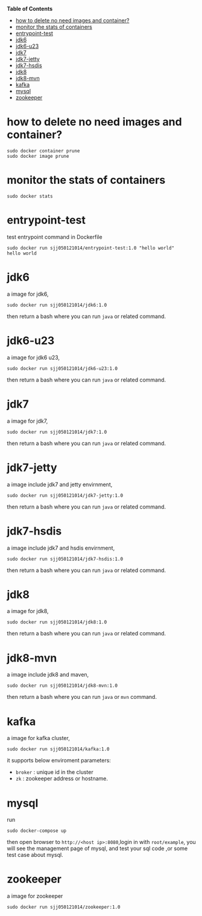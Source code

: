 <!-- START doctoc generated TOC please keep comment here to allow auto update -->
<!-- DON'T EDIT THIS SECTION, INSTEAD RE-RUN doctoc TO UPDATE -->
**Table of Contents** 

- [how to delete no need images and container?](#how-to-delete-no-need-images-and-container)
- [monitor the stats of containers](#monitor-the-stats-of-containers)
- [entrypoint-test](#entrypoint-test)
- [jdk6](#jdk6)
- [jdk6-u23](#jdk6-u23)
- [jdk7](#jdk7)
- [jdk7-jetty](#jdk7-jetty)
- [jdk7-hsdis](#jdk7-hsdis)
- [jdk8](#jdk8)
- [jdk8-mvn](#jdk8-mvn)
- [kafka](#kafka)
- [mysql](#mysql)
- [zookeeper](#zookeeper)

<!-- END doctoc generated TOC please keep comment here to allow auto update -->


# how to delete no need images and container?

	sudo docker container prune
	sudo docker image prune	

# monitor the stats of containers

	sudo docker stats

# entrypoint-test

test entrypoint command in Dockerfile

	sudo docker run sjj050121014/entrypoint-test:1.0 "hello world"
	hello world

# jdk6

a image for jdk6,

	sudo docker run sjj050121014/jdk6:1.0

then return a bash where you can run `java` or related command.

# jdk6-u23

a image for jdk6 u23,

	sudo docker run sjj050121014/jdk6-u23:1.0

then return a bash where you can run `java` or related command.

# jdk7

a image for jdk7,

	sudo docker run sjj050121014/jdk7:1.0

then return a bash where you can run `java` or related command.

# jdk7-jetty

a image include jdk7 and jetty envirnment,

	sudo docker run sjj050121014/jdk7-jetty:1.0

then return a bash where you can run `java` or related command.

# jdk7-hsdis

a image include jdk7 and hsdis envirnment,

	sudo docker run sjj050121014/jdk7-hsdis:1.0

then return a bash where you can run `java` or related command.

# jdk8

a image for jdk8,

	sudo docker run sjj050121014/jdk8:1.0

then return a bash where you can run `java` or related command.

# jdk8-mvn

a image include jdk8 and maven,

	sudo docker run sjj050121014/jdk8-mvn:1.0

then return a bash where you can run `java` or `mvn` command.

# kafka

a image for kafka cluster,

	sudo docker run sjj050121014/kafka:1.0

it supports below enviroment parameters:
* `broker` : unique id in the cluster
* `zk` : zookeeper address or hostname.

# mysql

run

	sudo docker-compose up

then open browser to `http://<host ip>:8080`,login in with `root/example`, you will see the management page of mysql, and test your sql code ,or some test case about mysql.


# zookeeper

a image for zookeeper

	sudo docker run sjj050121014/zookeeper:1.0